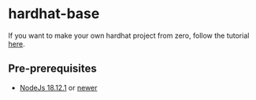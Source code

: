 # hardhat-base

If you want to make your own hardhat project from zero, follow the tutorial [here](https://hardhat.org/tutorial).

## Pre-prerequisites

* [NodeJs 18.12.1](https://nodejs.org/download/release/v18.12.1/) or [newer](https://nodejs.org/en/)
